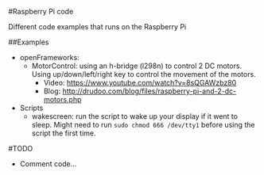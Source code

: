 #Raspberry Pi code

Different code examples that runs on the Raspberry Pi

##Examples

- openFrameworks:
	- MotorControl: using an h-bridge (l298n) to control 2 DC motors. Using up/down/left/right key to control the movement of the motors. 
		- Video: https://www.youtube.com/watch?v=8sQGAWzbz80
		- Blog: http://drudoo.com/blog/files/raspberry-pi-and-2-dc-motors.php
- Scripts
	- wakescreen: run the script to wake up your display if it went to sleep. Might need to run `sudo chmod 666 /dev/tty1` before using the script the first time. 

#TODO
- Comment code...